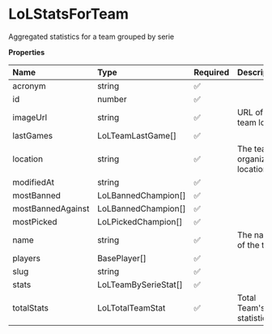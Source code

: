 # LoLStatsForTeam

Aggregated statistics for a team grouped by serie

**Properties**

| Name              | Type                 | Required | Description                      |
| :---------------- | :------------------- | :------- | :------------------------------- |
| acronym           | string               | ✅       |                                  |
| id                | number               | ✅       |                                  |
| imageUrl          | string               | ✅       | URL of the team logo             |
| lastGames         | LoLTeamLastGame[]    | ✅       |                                  |
| location          | string               | ✅       | The team's organization location |
| modifiedAt        | string               | ✅       |                                  |
| mostBanned        | LoLBannedChampion[]  | ✅       |                                  |
| mostBannedAgainst | LoLBannedChampion[]  | ✅       |                                  |
| mostPicked        | LoLPickedChampion[]  | ✅       |                                  |
| name              | string               | ✅       | The name of the team.            |
| players           | BasePlayer[]         | ✅       |                                  |
| slug              | string               | ✅       |                                  |
| stats             | LoLTeamBySerieStat[] | ✅       |                                  |
| totalStats        | LoLTotalTeamStat     | ✅       | Total Team's statistics          |
